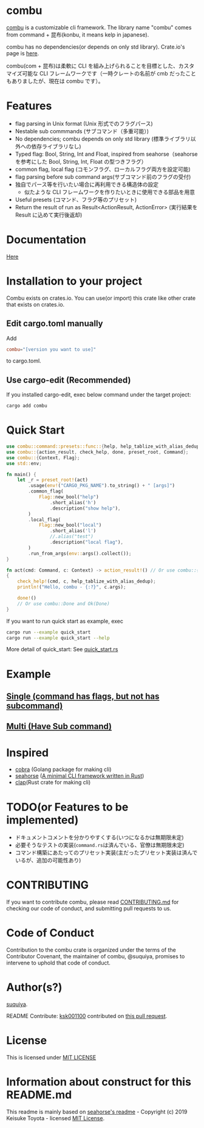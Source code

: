 # combu

[combu](https://crates.io/crates/combu) is a customizable cli framework.
The library name "combu" comes from command + 昆布(konbu, it means kelp in japanese).

combu has no dependencies(or depends on only std library).
Crate.io's page is [here](https://crates.io/crates/combu).

combu(com + 昆布)は柔軟に CLI を組み上げられることを目標とした、カスタマイズ可能な CLI フレームワークです（一時クレートの名前が cmb だったこともありましたが、現在は combu です）。

# Features

- flag parsing in Unix format (Unix 形式でのフラグパース)
- Nestable sub commmands (サブコマンド（多重可能）)
- No dependencies; combu depends on only std library (標準ライブラリ以外への依存ライブラリなし)
- Typed flag: Bool, String, Int and Float, inspired from seahorse（seahorse を参考にした Bool, String, Int, Float の型つきフラグ）
- common flag, local flag (コモンフラグ、ローカルフラグ両方を設定可能)
- flag parsing before sub command args(サブコマンド前のフラグの受付)
- 独自でパース等を行いたい場合に再利用できる構造体の設定
  - 似たような CLI フレームワークを作りたいときに使用できる部品を用意
- Useful presets (コマンド、フラグ等のプリセット)
- Return the result of run as Result<ActionResult, ActionError> (実行結果を Result に込めて実行後返却)

# Documentation

[Here](https://docs.rs/combu/)

# Installation to your project

Combu exists on crates.io.
You can use(or import) this crate like other crate that exists on crates.io.

## Edit cargo.toml manually

Add

```toml
combu="[version you want to use]"
```

to cargo.toml.

## Use cargo-edit (Recommended)

If you installed cargo-edit, exec below command under the target project:

```bash
cargo add combu
```

# Quick Start

```rust
use combu::command::presets::func::{help, help_tablize_with_alias_dedup};
use combu::{action_result, check_help, done, preset_root, Command};
use combu::{Context, Flag};
use std::env;

fn main() {
	let _r = preset_root!(act)
		.usage(env!("CARGO_PKG_NAME").to_string() + " [args]")
		.common_flag(
			Flag::new_bool("help")
				.short_alias('h')
				.description("show help"),
		)
		.local_flag(
			Flag::new_bool("local")
				.short_alias('l')
				//.alias("test")
				.description("local flag"),
		)
		.run_from_args(env::args().collect());
}

fn act(cmd: Command, c: Context) -> action_result!() // Or use combu::{ActionResult,ActionError} and Result<ActionResult,ActionError>
{
	check_help!(cmd, c, help_tablize_with_alias_dedup);
	println!("Hello, combu - {:?}", c.args);

	done!()
	// Or use combu::Done and Ok(Done)
}
```

If you want to run quick start as example, exec

```bash
cargo run --example quick_start
cargo run --example quick_start --help
```

More detail of quick_start: See [quick_start.rs](examples/quick_start.rs)

# Example

## [Single (command has flags, but not has subcommand)](examples/single.rs)

## [Multi (Have Sub command)](examples/multi.rs)

# Inspired

- [cobra](https://github.com/spf13/cobra) (Golang package for making cli)
- [seahorse](https://github.com/ksk001100/seahorse) ([A minimal CLI framework written in Rust](https://github.com/ksk001100/seahorse/blob/master/README.md))
- [clap](https://github.com/clap-rs/clap)(Rust crate for making cli)

# TODO(or Features to be implemented)

- ドキュメントコメントを分かりやすくする(いつになるかは無期限未定)
- 必要そうなテストの実装(`command.rs`は済んでいる、官僚は無期限未定)
- コマンド構築にあたってのプリセット実装(主だったプリセット実装は済んでいるが、追加の可能性あり)

# CONTRIBUTING

If you want to contribute combu, please read [CONTRIBUTING.md](CONTRIBUTING.md) for checking our code of conduct, and submitting pull requests to us.

# Code of Conduct

Contribution to the combu crate is organized under the terms of the Contributor Covenant, the maintainer of combu, @suquiya, promises to intervene to uphold that code of conduct.

# Author(s?)

[suquiya](https://github.com/suquiya).

README Contribute: [ksk001100](https://github.com/ksk001100) contributed on [this pull request](https://github.com/suquiya/combu/pull/1).

# License

This is licensed under [MIT LICENSE](https://github.com/suquiya/combu/blob/master/LICENSE)

# Information about construct for this README.md

This readme is mainly based on [seahorse's readme](https://github.com/ksk001100/seahorse) - Copyright (c) 2019 Keisuke Toyota - licensed [MIT License](https://github.com/ksk001100/seahorse/blob/master/LICENSE).
